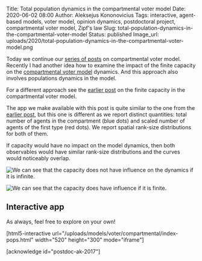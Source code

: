 Title: Total population dynamics in the compartmental voter model
Date: 2020-06-02 08:00
Author: Aleksejus Kononovicius
Tags: interactive, agent-based models, voter model, opinion dynamics, postdoctoral project, compartmental voter model, Zipf's law
Slug: total-population-dynamics-in-the-compartmental-voter-model
Status: published
Image_url: uploads/2020/total-population-dynamics-in-the-compartmental-voter-model.png

Today we continue our [series of posts](/tag/compartmental-voter-model/) on
compartmental voter model. Recently I had another idea how to examine the
impact of the finite capacity on the
[compartmental voter model]({filename}/articles/2020/compartmental-voter-model.md)
dynamics. And this approach also involves populations dynamics in the model.

For a different approach see the
[earlier post]({filename}/articles/2020/compartmental-voter-model-with-finite-capacity.md)
on the finite capacity in the compartmental voter model.
<!--more-->

The app we make available with this post is quite similar to the one from the
[earlier post]({filename}/articles/2020/compartmental-voter-model.md), but
this one is different as we report distinct quantities: total number of agents
in the compartment (blue dots) and scaled number of agents of the first type
(red dots). We report spatial rank-size distributions for both of them.

If capacity would have no impact on the model dynamics, then both observables
would have similar rank-size distributions and the curves would noticeably
overlap.

![We can see that the capacity does not have influence on the dynamics if it is infinite.]({static}/uploads/2020/total-population-dynamics-in-the-compartmental-voter-model.png "We can see that capacity does not have influence on the dynamics if it is infinite.")

![We can see that the capacity does have influence if it is finite.]({static}/uploads/2020/cvm-pops-2.png "We can see that capacity does have influence if it is finite.")

## Interactive app

As always, feel free to explore on your own!

[html5-interactive
url="/uploads/models/voter/compartmental/index-pops.html"
width="520" height="300" mode="iframe"]

[acknowledge id="postdoc-ak-2017"]
